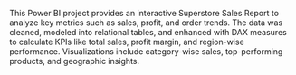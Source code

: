 This Power BI project provides an interactive Superstore Sales Report to analyze key metrics such as sales, profit, and order trends. The data was cleaned, modeled into relational tables, and enhanced with DAX measures to calculate KPIs like total sales, profit margin, and region-wise performance. Visualizations include category-wise sales, top-performing products, and geographic insights. 
